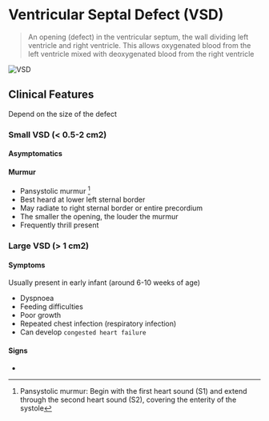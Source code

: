 # Ventricular Septal Defect (VSD)

> An opening (defect) in the ventricular septum, the wall dividing left ventricle and right ventricle. This allows oxygenated blood from the left ventricle mixed with deoxygenated blood from the right ventricle

![VSD](/pediatrics/vsd.png)

## Clinical Features

Depend on the size of the defect

### Small VSD (< 0.5-2 cm2)

#### Asymptomatics

#### Murmur

- Pansystolic murmur [^1]
- Best heard at lower left sternal border
- May radiate to right sternal border or entire precordium
- The smaller the opening, the louder the murmur
- Frequently thrill present

[^1]: Pansystolic murmur: Begin with the first heart sound (S1) and extend through the second heart sound (S2), covering the enterity of the systole

### Large VSD (> 1 cm2)

#### Symptoms

Usually present in early infant (around 6-10 weeks of age)

- Dyspnoea
- Feeding difficulties
- Poor growth
- Repeated chest infection (respiratory infection)
- Can develop `congested heart failure`

#### Signs

-
